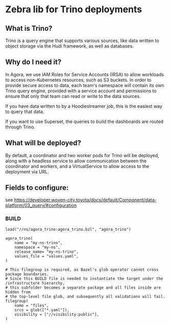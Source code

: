 # Zebra lib for Trino deployments

## What is Trino?

Trino is a query engine that supports various sources, like data written to object storage via the Hudi framework, as well as databases. 

## Why do I need it?

In Agora, we use IAM Roles for Service Accounts (IRSA) to allow workloads to access non-Kubernetes resources, such as S3 buckets. In order to provide secure access to data, each team's namespace will contain its own Trino query engine, provided with a service account and permissions to ensure that only that team can read or write to the data sources.

If you have data written to by a Hoodiestreamer job, this is the easiest way to query that data.

If you want to use Superset, the queries to build the dashboards are routed through Trino.

## What will be deployed?

By default, a coordinator and two worker pods for Trino will be deployed, along with a headless service to allow communication between the coordinator and workers, and a VirtualService to allow access to the deployment via URL.
    
## Fields to configure:

see https://developer.woven-city.toyota/docs/default/Component/data-platform/03_query/#configuration

### BUILD

```text
load("//ns/agora_trino:agora_trino.bzl", "agora_trino")

agora_trino(
    name = "my-ns-trino",
    namespace = "my-ns",
    release_name= "my-ns-trino",
    values_file = "values.yaml",
)

# This filegroup is required, as Bazel's glob operator cannot cross package boundaries.
# Since this BUILD file is needed to instantiate the target under the /infrastructure hierarchy,
# this subfolder becomes a separate package and all files inside are hidden from
# the top-level file glob, and subsequently all validations will fail.
filegroup(
    name = "files",
    srcs = glob(["*.yaml"]),
    visibility = ["//visibility:public"],
)
```
